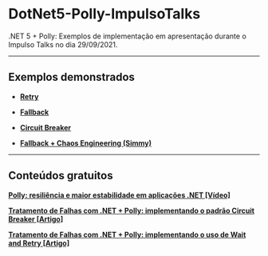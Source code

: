 # DotNet5-Polly-ImpulsoTalks
.NET 5 + Polly: Exemplos de implementação em apresentação durante o Impulso Talks no dia 29/09/2021.

---

## Exemplos demonstrados

* [**Retry**](https://github.com/renatogroffe/DotNet5-Worker-Polly-Retry_ConsumoAPIContagem)

* [**Fallback**](https://github.com/renatogroffe/DotNet5-Worker-Polly-Fallback_ConsumoAPIContagem)

* [**Circuit Breaker**](https://github.com/renatogroffe/DotNet5-Worker-Polly-CircuitBreaker_ConsumoAPIContagem)

* [**Fallback + Chaos Engineering (Simmy)**](https://github.com/renatogroffe/DotNet5-Worker-Polly-Fallback-Simmy_ConsumoAPIContagem)

---

## Conteúdos gratuitos

[**Polly: resiliência e maior estabilidade em aplicações .NET [Vídeo]**](https://www.youtube.com/watch?v=vqCli4em2n0)

[**Tratamento de Falhas com .NET + Polly: implementando o padrão Circuit Breaker [Artigo]**](https://renatogroffe.medium.com/tratamento-de-falhas-com-net-polly-implementando-o-padr%C3%A3o-circuit-breaker-8727abcc7414)

[**Tratamento de Falhas com .NET + Polly: implementando o uso de Wait and Retry [Artigo]**](https://renatogroffe.medium.com/tratamento-de-falhas-com-net-polly-implementando-o-uso-de-wait-and-retry-4896dae0f5d0)